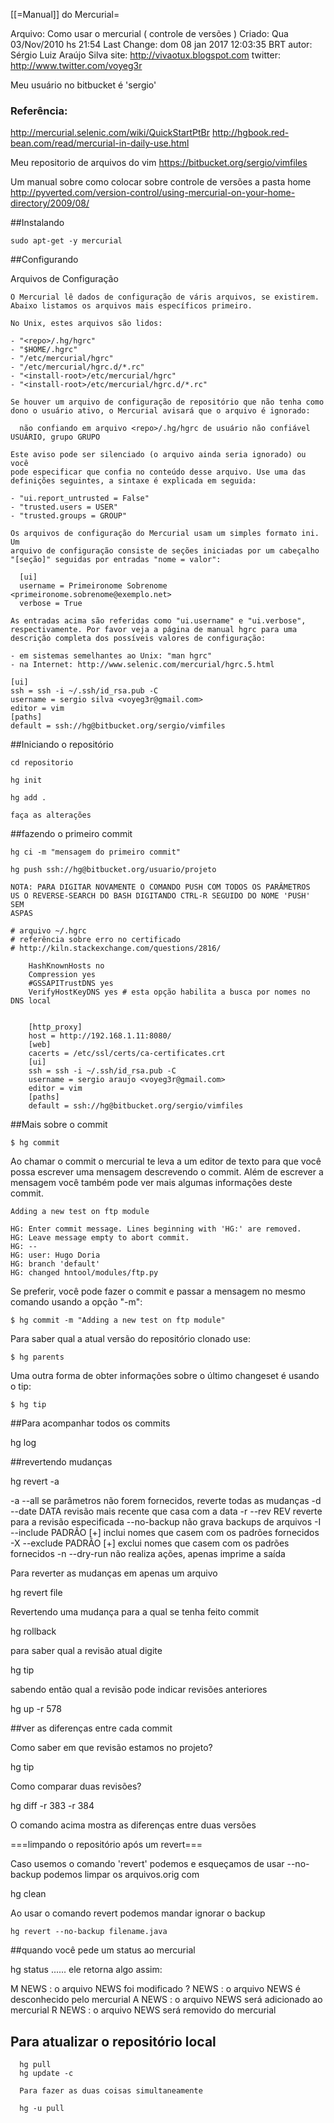 [[=Manual]] do Mercurial=

Arquivo: Como usar o mercurial ( controle de versões )
Criado: Qua 03/Nov/2010 hs 21:54
Last Change: dom 08 jan 2017 12:03:35 BRT
autor: Sérgio Luiz Araújo Silva
site: http://vivaotux.blogspot.com
twitter: http://www.twitter.com/voyeg3r

Meu usuário no bitbucket é 'sergio'

### Referência: 
http://mercurial.selenic.com/wiki/QuickStartPtBr
http://hgbook.red-bean.com/read/mercurial-in-daily-use.html

Meu repositorio de arquivos do vim
https://bitbucket.org/sergio/vimfiles

Um manual sobre como colocar sobre controle de versões a pasta home
http://pyverted.com/version-control/using-mercurial-on-your-home-directory/2009/08/

##Instalando

    sudo apt-get -y mercurial

##Configurando

Arquivos de Configuração

    O Mercurial lê dados de configuração de váris arquivos, se existirem.
    Abaixo listamos os arquivos mais específicos primeiro.

    No Unix, estes arquivos são lidos:

    - "<repo>/.hg/hgrc"
    - "$HOME/.hgrc"
    - "/etc/mercurial/hgrc"
    - "/etc/mercurial/hgrc.d/*.rc"
    - "<install-root>/etc/mercurial/hgrc"
    - "<install-root>/etc/mercurial/hgrc.d/*.rc"

    Se houver um arquivo de configuração de repositório que não tenha como
    dono o usuário ativo, o Mercurial avisará que o arquivo é ignorado:

      não confiando em arquivo <repo>/.hg/hgrc de usuário não confiável USUÁRIO, grupo GRUPO

    Este aviso pode ser silenciado (o arquivo ainda seria ignorado) ou você
    pode especificar que confia no conteúdo desse arquivo. Use uma das
    definições seguintes, a sintaxe é explicada em seguida:

    - "ui.report_untrusted = False"
    - "trusted.users = USER"
    - "trusted.groups = GROUP"

    Os arquivos de configuração do Mercurial usam um simples formato ini. Um
    arquivo de configuração consiste de seções iniciadas por um cabeçalho
    "[seção]" seguidas por entradas "nome = valor":

      [ui]
      username = Primeironome Sobrenome <primeironome.sobrenome@exemplo.net>
      verbose = True

    As entradas acima são referidas como "ui.username" e "ui.verbose",
    respectivamente. Por favor veja a página de manual hgrc para uma
    descrição completa dos possíveis valores de configuração:

    - em sistemas semelhantes ao Unix: "man hgrc"
    - na Internet: http://www.selenic.com/mercurial/hgrc.5.html

    [ui]
    ssh = ssh -i ~/.ssh/id_rsa.pub -C
    username = sergio silva <voyeg3r@gmail.com>
    editor = vim
    [paths]
    default = ssh://hg@bitbucket.org/sergio/vimfiles

##Iniciando o repositório

    cd repositorio

    hg init

    hg add .

    faça as alterações

##fazendo o primeiro commit

    hg ci -m "mensagem do primeiro commit"

    hg push ssh://hg@bitbucket.org/usuario/projeto

    NOTA: PARA DIGITAR NOVAMENTE O COMANDO PUSH COM TODOS OS PARÂMETROS
    US O REVERSE-SEARCH DO BASH DIGITANDO CTRL-R SEGUIDO DO NOME 'PUSH' SEM
    ASPAS

    # arquivo ~/.hgrc
    # referência sobre erro no certificado
    # http://kiln.stackexchange.com/questions/2816/

        HashKnownHosts no
        Compression yes
        #GSSAPITrustDNS yes
        VerifyHostKeyDNS yes # esta opção habilita a busca por nomes no DNS local


		[http_proxy]
		host = http://192.168.1.11:8080/
		[web]
		cacerts = /etc/ssl/certs/ca-certificates.crt
		[ui]
		ssh = ssh -i ~/.ssh/id_rsa.pub -C
		username = sergio araujo <voyeg3r@gmail.com>
		editor = vim
		[paths]
		default = ssh://hg@bitbucket.org/sergio/vimfiles




##Mais sobre o commit

    $ hg commit

Ao chamar o commit o mercurial te leva a um editor de texto para que você possa
escrever uma mensagem descrevendo o commit. Além de escrever a mensagem você
também pode ver mais algumas informações deste commit.

    Adding a new test on ftp module

    HG: Enter commit message. Lines beginning with 'HG:' are removed.
    HG: Leave message empty to abort commit.
    HG: --
    HG: user: Hugo Doria
    HG: branch 'default'
    HG: changed hntool/modules/ftp.py

Se preferir, você pode fazer o commit e passar a mensagem no mesmo comando usando a opção "-m":

    $ hg commit -m "Adding a new test on ftp module"


Para saber qual a atual versão do repositório clonado use:

    $ hg parents


Uma outra forma de obter informações sobre o último
changeset é usando o tip:

    $ hg tip

##Para acompanhar todos os commits

  hg log

##revertendo mudanças

   hg revert -a

   -a --all                 se parâmetros não forem fornecidos, reverte todas as mudanças
   -d --date DATA           revisão mais recente que casa com a data
   -r --rev REV             reverte para a revisão especificada
   --no-backup              não grava backups de arquivos
   -I --include PADRÃO [+]  inclui nomes que casem com os padrões fornecidos
   -X --exclude PADRÃO [+]  exclui nomes que casem com os padrões fornecidos
   -n --dry-run             não realiza ações, apenas imprime a saída

   Para reverter as mudanças em apenas um arquivo

   hg revert file

   Revertendo uma mudança para a qual se tenha feito commit

   hg rollback


   para saber qual a revisão atual digite

   hg tip

   sabendo então qual a revisão pode indicar revisões anteriores

   hg up -r 578


##ver as diferenças entre cada commit

 Como saber em que revisão estamos no projeto?

 hg tip

 Como comparar duas revisões?

  hg diff -r 383 -r 384

  O comando acima mostra as diferenças entre duas versões

===limpando o repositório após um revert===

Caso usemos o comando 'revert' podemos e esqueçamos de usar
--no-backup podemos limpar os arquivos.orig com

   hg clean

Ao usar o comando revert podemos mandar ignorar o backup

    hg revert --no-backup filename.java

##quando você pede um status ao mercurial

hg status  ...... ele retorna algo assim:

 M NEWS : o arquivo NEWS foi modificado
 ? NEWS : o arquivo NEWS é desconhecido pelo mercurial
 A NEWS : o arquivo NEWS será adicionado ao mercurial
 R NEWS : o arquivo NEWS será removido do mercurial


## Para atualizar o repositório local 

      hg pull
      hg update -c

      Para fazer as duas coisas simultaneamente

      hg -u pull

